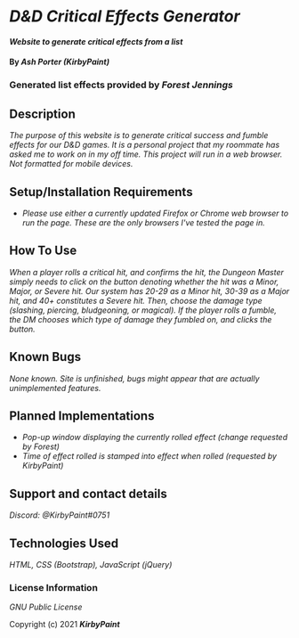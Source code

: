 # _D&D Critical Effects Generator_

#### _Website to generate critical effects from a list_

#### By _**Ash Porter (KirbyPaint)**_
### Generated list effects provided by _Forest Jennings_

## Description

_The purpose of this website is to generate critical success and fumble effects for our D&D games. It is a personal project that my roommate has asked me to work on in my off time._
_This project will run in a web browser. Not formatted for mobile devices._

## Setup/Installation Requirements

* _Please use either a currently updated Firefox or Chrome web browser to run the page. These are the only browsers I've tested the page in._

## How To Use

_When a player rolls a critical hit, and confirms the hit, the Dungeon Master simply needs to click on the button denoting whether the hit was a Minor, Major, or Severe hit. Our system has 20-29 as a Minor hit, 30-39 as a Major hit, and 40+ constitutes a Severe hit. Then, choose the damage type (slashing, piercing, bludgeoning, or magical)._
_If the player rolls a fumble, the DM chooses which type of damage they fumbled on, and clicks the button._

## Known Bugs

_None known. Site is unfinished, bugs might appear that are actually unimplemented features._

## Planned Implementations

* _Pop-up window displaying the currently rolled effect (change requested by Forest)_
* _Time of effect rolled is stamped into effect when rolled (requested by KirbyPaint)_

## Support and contact details

_Discord: @KirbyPaint#0751_

## Technologies Used

_HTML, CSS (Bootstrap), JavaScript (jQuery)_

### License Information

_GNU Public License_

Copyright (c) 2021 **_KirbyPaint_**